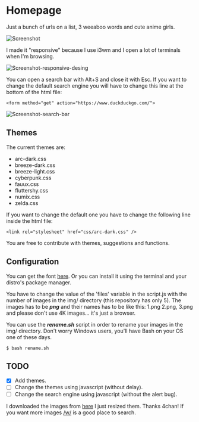 # Homepage
Just a bunch of urls on a list, 3 weeaboo words and cute anime girls.

![Screenshot](https://i.imgur.com/zdoUONU.png)

I made it "responsive" because I use i3wm and I open a lot of terminals when I'm browsing.

![Screenshot-responsive-desing](https://i.imgur.com/IhmZGSR.png)

You can open a search bar with Alt+S and close it with Esc. If you want to change the default search engine you will have to change this line at the bottom of the html file:
```
<form method="get" action="https://www.duckduckgo.com/">
```

![Screenshot-search-bar](https://i.imgur.com/ZLtt31y.jpg)

## Themes
The current themes are:

- arc-dark.css
- breeze-dark.css
- breeze-light.css
- cyberpunk.css
- fauux.css
- fluttershy.css
- numix.css
- zelda.css

If you want to change the default one you have to change the following line inside the html file:
```
<link rel="stylesheet" href="css/arc-dark.css" />
```

You are free to contribute with themes, suggestions and functions.

## Configuration
You can get the font [here](http://font.ubuntu.com/). Or you can install it using the terminal and your distro's package manager.

You have to change the value of the 'files' variable in the script.js with the number of images in the img/ directory (this repository has only 5). The images has to be ***png*** and their names has to be like this: 1.png 2.png, 3.png and please don't use 4K images... it's just a browser.

You can use the ***rename.sh*** script in order to rename your images in the img/ directory. Don't worry Windows users, you'll have Bash on your OS one of these days.
```
$ bash rename.sh
```
## TODO
- [x] Add themes.
- [ ] Change the themes using javascript (without delay).
- [ ] Change the search engine using javascript (without the alert bug).

I downloaded the images from [here](https://drive.google.com/folderview?id=0B_VmbVyD4eT3N1VUbGN4Wjd5OVE) I just resized them. Thanks 4chan!
If you want more images [/w/](https://boards.4chan.org/w/) is a good place to search.
